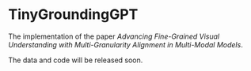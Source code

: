 # TinyGroundingGPT

The implementation of the paper *Advancing Fine-Grained Visual Understanding with Multi-Granularity Alignment in Multi-Modal Models*.

The data and code will be released soon.
